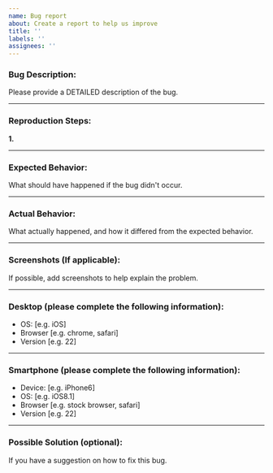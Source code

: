 ```yaml
---
name: Bug report
about: Create a report to help us improve
title: ''
labels: ''
assignees: ''
---
```


### Bug Description:

Please provide a DETAILED description of the bug.

---

### Reproduction Steps:

**1.**

---

### Expected Behavior:

What should have happened if the bug didn't occur.

---

### Actual Behavior:

What actually happened, and how it differed from the expected behavior.

---

### Screenshots (If applicable):

If possible, add screenshots to help explain the problem.

---

### Desktop (please complete the following information):

- OS: [e.g. iOS]
- Browser [e.g. chrome, safari]
- Version [e.g. 22]

---

### Smartphone (please complete the following information):

- Device: [e.g. iPhone6]
- OS: [e.g. iOS8.1]
- Browser [e.g. stock browser, safari]
- Version [e.g. 22]

---

### Possible Solution (optional):

If you have a suggestion on how to fix this bug.
